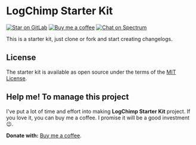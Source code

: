 # LogChimp Starter Kit

[![Star on GitLab][img-gitlab]][gitlab] [![Buy me a coffee][img-buymeacoffee]][buymeacoffee] [![Chat on Spectrum][img-spectrum]][spectrum]

This is a starter kit, just clone or fork and start creating changelogs.

## License

The starter kit is available as open source under the terms of the [MIT License][gitlab-license].

## Help me! To manage this project

I've put a lot of time and effort into making **LogChimp Starter Kit** project. If you love it, you can buy me a coffee. I promise it will be a good investment 😉.

**Donate with:** [Buy me a coffee][buymeacoffee].

<!-- Links -->
[gitlab]: https://gitlab.com/codecarrot/logchimp/starter-kit
[gitlab-license]: https://gitlab.com/codecarrot/logchimp/starter-kit/blob/master/LICENSE
[buymeacoffee]: https://www.buymeacoffee.com/mittalyashu
[spectrum]: https://spectrum.chat/logchimp

<!-- Images -->
[img-gitlab]: https://img.shields.io/badge/star-on%20gitlab-yellow.svg?style=flat&colorA=555555&colorB=554488
[img-buymeacoffee]: https://img.shields.io/badge/buy-me%20a%20coffee-blue.svg?style=flat&colorA=555555&colorB=FF813F
[img-spectrum]: https://img.shields.io/badge/join%20the%20community-on%20spectrum-blue.svg?colorB=8416ff